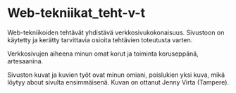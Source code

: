 # Web-tekniikat_teht-v-t
Web-tekniikoiden tehtävät yhdistävä verkkosivukokonaisuus. Sivustoon on käytetty ja kerätty tarvittavia osioita tehtävien toteutusta varten.


Verkkosivujen aiheena minun omat korut ja toiminta koruseppänä, artesaanina. 

Sivuston kuvat ja kuvien työt ovat minun omiani, poislukien yksi kuva, mikä löytyy about sivulta ensimmäisenä. Kuvan on ottanut Jenny Virta (Tampere).

